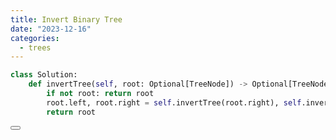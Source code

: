 ```yaml
---
title: Invert Binary Tree
date: "2023-12-16"
categories:
  - trees
---
```


<script lang="ts">
  import Button from './button.svelte'
</script>

```python
class Solution:
    def invertTree(self, root: Optional[TreeNode]) -> Optional[TreeNode]:
        if not root: return root
        root.left, root.right = self.invertTree(root.right), self.invertTree(root.left)
        return root

```

<Button link="https://leetcode.com/problems/invert-binary-tree/" />
